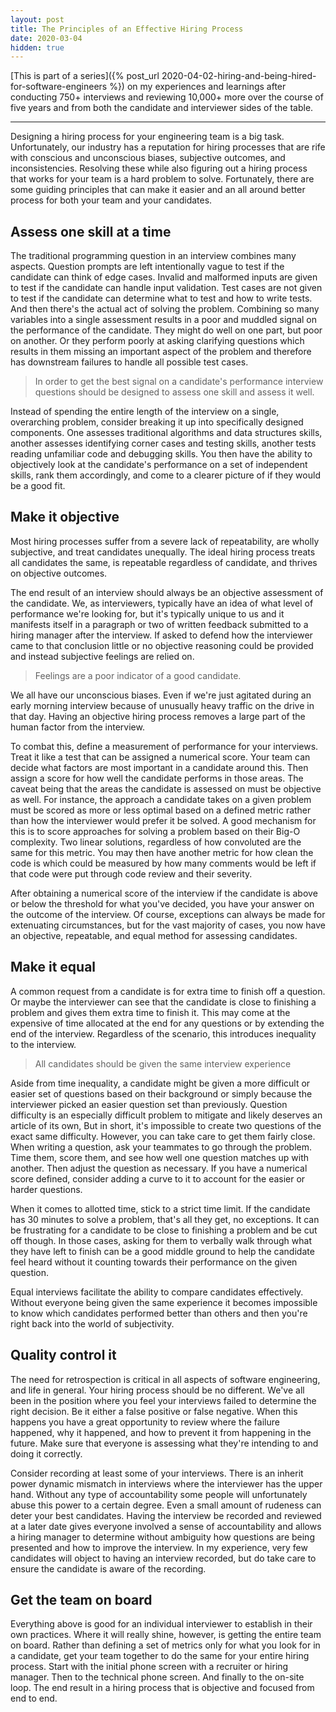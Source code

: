 ```yaml
---
layout: post
title: The Principles of an Effective Hiring Process
date: 2020-03-04
hidden: true
---
```


[This is part of a series]({% post_url 2020-04-02-hiring-and-being-hired-for-software-engineers %}) on my experiences and learnings after conducting 750+ interviews and reviewing 10,000+ more over the course of five years and from both the candidate and interviewer sides of the table.

---

Designing a hiring process for your engineering team is a big task. Unfortunately, our industry has a reputation for hiring processes that are rife with conscious and unconscious biases, subjective outcomes, and inconsistencies. Resolving these while also figuring out a hiring process that works for your team is a hard problem to solve. Fortunately, there are some guiding principles that can make it easier and an all around better process for both your team and your candidates.

## Assess one skill at a time

The traditional programming question in an interview combines many aspects. Question prompts are left intentionally vague to test if the candidate can think of edge cases. Invalid and malformed inputs are given to test if the candidate can handle input validation. Test cases are not given to test if the candidate can determine what to test and how to write tests. And then there's the actual act of solving the problem. Combining so many variables into a single assessment results in a poor and muddled signal on the performance of the candidate. They might do well on one part, but poor on another. Or they perform poorly at asking clarifying questions which results in them missing an important aspect of the problem and therefore has downstream failures to handle all possible test cases.

> In order to get the best signal on a candidate's performance interview questions should be designed to assess one skill and assess it well.

Instead of spending the entire length of the interview on a single, overarching problem, consider breaking it up into specifically designed components. One assesses traditional algorithms and data structures skills, another assesses identifying corner cases and testing skills, another tests reading unfamiliar code and debugging skills. You then have the ability to objectively look at the candidate's performance on a set of independent skills, rank them accordingly, and come to a clearer picture of if they would be a good fit.

## Make it objective

Most hiring processes suffer from a severe lack of repeatability, are wholly subjective, and treat candidates unequally. The ideal hiring process treats all candidates the same, is repeatable regardless of candidate, and thrives on objective outcomes.

The end result of an interview should always be an objective assessment of the candidate. We, as interviewers, typically have an idea of what level of performance we're looking for, but it's typically unique to us and it manifests itself in a paragraph or two of written feedback submitted to a hiring manager after the interview. If asked to defend how the interviewer came to that conclusion little or no objective reasoning could be provided and instead subjective feelings are relied on.

> Feelings are a poor indicator of a good candidate.

We all have our unconscious biases. Even if we're just agitated during an early morning interview because of unusually heavy traffic on the drive in that day. Having an objective hiring process removes a large part of the human factor from the interview.

To combat this, define a measurement of performance for your interviews. Treat it like a test that can be assigned a numerical score. Your team can decide what factors are most important in a candidate around this. Then assign a score for how well the candidate performs in those areas. The caveat being that the areas the candidate is assessed on must be objective as well. For instance, the approach a candidate takes on a given problem must be scored as more or less optimal based on a defined metric rather than how the interviewer would prefer it be solved. A good mechanism for this is to score approaches for solving a problem based on their Big-O complexity. Two linear solutions, regardless of how convoluted are the same for this metric. You may then have another metric for how clean the code is which could be measured by how many comments would be left if that code were put through code review and their severity.

After obtaining a numerical score of the interview if the candidate is above or below the threshold for what you've decided, you have your answer on the outcome of the interview. Of course, exceptions can always be made for extenuating circumstances, but for the vast majority of cases, you now have an objective, repeatable, and equal method for assessing candidates.

## Make it equal

A common request from a candidate is for extra time to finish off a question. Or maybe the interviewer can see that the candidate is close to finishing a problem and gives them extra time to finish it. This may come at the expensive of time allocated at the end for any questions or by extending the end of the interview. Regardless of the scenario, this introduces inequality to the interview.

> All candidates should be given the same interview experience

Aside from time inequality, a candidate might be given a more difficult or easier set of questions based on their background or simply because the interviewer picked an easier question set than previously. Question difficulty is an especially difficult problem to mitigate and likely deserves an article of its own, But in short, it's impossible to create two questions of the exact same difficulty. However, you can take care to get them fairly close. When writing a question, ask your teammates to go through the problem. Time them, score them, and see how well one question matches up with another. Then adjust the question as necessary. If you have a numerical score defined, consider adding a curve to it to account for the easier or harder questions.

When it comes to allotted time, stick to a strict time limit. If the candidate has 30 minutes to solve a problem, that's all they get, no exceptions. It can be frustrating for a candidate to be close to finishing a problem and be cut off though. In those cases, asking for them to verbally walk through what they have left to finish can be a good middle ground to help the candidate feel heard without it counting towards their performance on the given question.

Equal interviews facilitate the ability to compare candidates effectively. Without everyone being given the same experience it becomes impossible to know which candidates performed better than others and then you're right back into the world of subjectivity.

## Quality control it

The need for retrospection is critical in all aspects of software engineering, and life in general. Your hiring process should be no different. We've all been in the position where you feel your interviews failed to determine the right decision. Be it either a false positive or false negative. When this happens you have a great opportunity to review where the failure happened, why it happened, and how to prevent it from happening in the future. Make sure that everyone is assessing what they're intending to and doing it correctly.

Consider recording at least some of your interviews. There is an inherit power dynamic mismatch in interviews where the interviewer has the upper hand. Without any type of accountability some people will unfortunately abuse this power to a certain degree. Even a small amount of rudeness can deter your best candidates. Having the interview be recorded and reviewed at a later date gives everyone involved a sense of accountability and allows a hiring manager to determine without ambiguity how questions are being presented and how to improve the interview. In my experience, very few candidates will object to having an interview recorded, but do take care to ensure the candidate is aware of the recording.

## Get the team on board

Everything above is good for an individual interviewer to establish in their own practices. Where it will really shine, however, is getting the entire team on board. Rather than defining a set of metrics only for what you look for in a candidate, get your team together to do the same for your entire hiring process. Start with the initial phone screen with a recruiter or hiring manager. Then to the technical phone screen. And finally to the on-site loop. The end result in a hiring process that is objective and focused from end to end.
